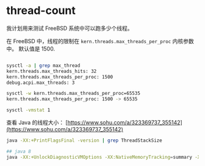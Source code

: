 # thread-count

我计划用来测试 FreeBSD 系统中可以跑多少个线程。

在 FreeBSD 中，线程的限制在 `kern.threads.max_threads_per_proc` 内核参数中。 默认值是 1500.



```bash

sysctl -a | grep max_thread
kern.threads.max_threads_hits: 32
kern.threads.max_threads_per_proc: 1500
debug.acpi.max_threads: 3

sysctl -w kern.threads.max_threads_per_proc=65535
kern.threads.max_threads_per_proc: 1500 -> 65535

sysctl -vmstat 1
```

查看 Java 的线程大小：
[https://www.sohu.com/a/323369737_355142](https://www.sohu.com/a/323369737_355142)

```bash
java -XX:+PrintFlagsFinal -version | grep ThreadStackSize 

## java 8
java -XX:+UnlockDiagnosticVMOptions -XX:NativeMemoryTracking=summary -XX:+PrintNMTStatistics -version -
```

